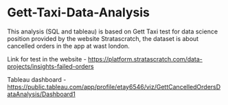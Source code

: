 # Gett-Taxi-Data-Analysis

This analysis (SQL and tableau) is based on Gett Taxi test for data science position provided by the website Stratascratch,
the dataset is about cancelled orders in the app at wast london.

Link for test in the website - https://platform.stratascratch.com/data-projects/insights-failed-orders

Tableau dashboard - https://public.tableau.com/app/profile/etay6546/viz/GettCancelledOrdersDataAnalysis/Dashboard1
